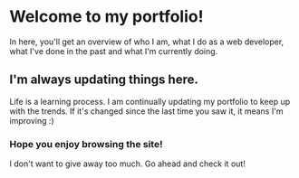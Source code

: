 # Welcome to my portfolio!

In here, you'll get an overview of who I am, what I do as a web developer, what I've done in the past and what I'm currently doing.

## I'm always updating things here.

Life is a learning process. I am continually updating my portfolio to keep up with the trends. If it's changed since the last time you saw it, it means I'm improving :)

### Hope you enjoy browsing the site!

I don't want to give away too much. Go ahead and check it out!
